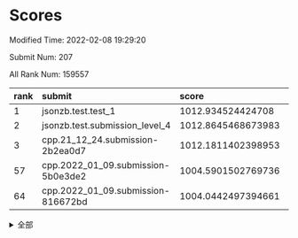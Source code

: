 # Scores

Modified Time: 2022-02-08 19:29:20

Submit Num: 207

All Rank Num: 159557

| rank |               submit               |       score        |       sigma        | pk_num |
| :--- | :--------------------------------- | :----------------- | :----------------- | :----- |
| 1    | jsonzb.test.test_1                 | 1012.934524424708  | 0.8101238179560079 | 3086   |
| 2    | jsonzb.test.submission_level_4     | 1012.8645468673983 | 0.8165195263164668 | 3089   |
| 3    | cpp.21_12_24.submission-2b2ea0d7   | 1012.1811402398953 | 0.7869117653131072 | 3082   |
| 57   | cpp.2022_01_09.submission-5b0e3de2 | 1004.5901502769736 | 0.7209808759046534 | 3081   |
| 64   | cpp.2022_01_09.submission-816672bd | 1004.0442497394661 | 0.7258510883256549 | 3084   |


<details>
<summary>全部</summary>

| rank |                 submit                 |       score        |       sigma        | pk_num |
| :--- | :------------------------------------- | :----------------- | :----------------- | :----- |
| 1    | jsonzb.test.test_1                     | 1012.934524424708  | 0.8101238179560079 | 3086   |
| 2    | jsonzb.test.submission_level_4         | 1012.8645468673983 | 0.8165195263164668 | 3089   |
| 3    | cpp.21_12_24.submission-2b2ea0d7       | 1012.1811402398953 | 0.7869117653131072 | 3082   |
| 4    | gobigger.level_3.submission_level_3_33 | 1011.85938070845   | 0.7814939872094406 | 3085   |
| 5    | gobigger.level_3.submission_level_3_17 | 1011.5890387432001 | 0.795697174202002  | 3083   |
| 6    | gobigger.level_3.submission_level_3_43 | 1011.3523042040237 | 0.7617666248798697 | 3083   |
| 7    | gobigger.level_3.submission_level_3_18 | 1011.2638334030056 | 0.8059257326002688 | 3081   |
| 8    | gobigger.level_3.submission_level_3_24 | 1011.1431514620666 | 0.7540372250472097 | 3080   |
| 9    | gobigger.level_3.submission_level_3_13 | 1010.8953076320072 | 0.7806800832624583 | 3080   |
| 10   | gobigger.level_3.submission_level_3_44 | 1010.7995550273819 | 0.7509505406798475 | 3087   |
| 11   | gobigger.level_3.submission_level_3_3  | 1010.7557719806842 | 0.7691479189388202 | 3079   |
| 12   | gobigger.level_3.submission_level_3_47 | 1010.6806466325515 | 0.7938097991400963 | 3085   |
| 13   | gobigger.level_3.submission_level_3_2  | 1010.6721470550723 | 0.7728976652743897 | 3086   |
| 14   | gobigger.level_3.submission_level_3_6  | 1010.6389037730361 | 0.7776726134896164 | 3083   |
| 15   | gobigger.level_3.submission_level_3_10 | 1010.4478648264613 | 0.7647244058271103 | 3081   |
| 16   | gobigger.level_3.submission_level_3_30 | 1010.4269079749583 | 0.7676974832257452 | 3083   |
| 17   | gobigger.level_3.submission_level_3_22 | 1010.4127581090403 | 0.7548350504438539 | 3081   |
| 18   | gobigger.level_3.submission_level_3_14 | 1010.3890760424803 | 0.7721682361076239 | 3084   |
| 19   | gobigger.level_3.submission_level_3_35 | 1010.3635093435726 | 0.7563618678047065 | 3084   |
| 20   | gobigger.level_3.submission_level_3_39 | 1010.3485641228924 | 0.7531780840455592 | 3083   |
| 21   | gobigger.level_3.submission_level_3_38 | 1010.216502382747  | 0.7671865331149542 | 3083   |
| 22   | gobigger.level_3.submission_level_3_25 | 1010.1617870842581 | 0.7551337430215445 | 3084   |
| 23   | gobigger.level_3.submission_level_3_15 | 1010.1244249303004 | 0.7517698994272255 | 3085   |
| 24   | gobigger.level_3.submission_level_3_48 | 1010.0739832347319 | 0.7654715326407298 | 3082   |
| 25   | gobigger.level_3.submission_level_3_26 | 1010.0571531447997 | 0.7824927151043228 | 3079   |
| 26   | gobigger.level_3.submission_level_3_27 | 1009.9818477266667 | 0.7622112857142316 | 3085   |
| 27   | gobigger.level_3.submission_level_3_19 | 1009.9537600301894 | 0.7525052912649859 | 3078   |
| 28   | gobigger.level_3.submission_level_3_23 | 1009.913548902399  | 0.7791898279577437 | 3087   |
| 29   | gobigger.level_3.submission_level_3_9  | 1009.7757496228468 | 0.7814386577795538 | 3090   |
| 30   | gobigger.level_3.submission_level_3_4  | 1009.6573718293308 | 0.7556660188409252 | 3088   |
| 31   | gobigger.level_3.submission_level_3_7  | 1009.6199353470874 | 0.7520037470095947 | 3085   |
| 32   | gobigger.level_3.submission_level_3_0  | 1009.6111243864804 | 0.7515831901183557 | 3081   |
| 33   | gobigger.level_3.submission_level_3_31 | 1009.5881935405747 | 0.7724188310981636 | 3085   |
| 34   | gobigger.level_3.submission_level_3_29 | 1009.5380891135534 | 0.7485486057969575 | 3083   |
| 35   | gobigger.level_3.submission_level_3_36 | 1009.4858688113842 | 0.75887549153239   | 3082   |
| 36   | gobigger.level_3.submission_level_3_40 | 1009.47992819113   | 0.7578210826284194 | 3084   |
| 37   | gobigger.level_3.submission_level_3_28 | 1009.4641373961696 | 0.7533201597755528 | 3079   |
| 38   | gobigger.level_3.submission_level_3_11 | 1009.4600758403665 | 0.7633579341023651 | 3086   |
| 39   | gobigger.level_3.submission_level_3_16 | 1009.4299886043448 | 0.7322541576953524 | 3088   |
| 40   | gobigger.level_3.submission_level_3_5  | 1009.3542029422251 | 0.7377995457730191 | 3087   |
| 41   | gobigger.level_3.submission_level_3_34 | 1009.2843468325972 | 0.7379070776075828 | 3085   |
| 42   | gobigger.level_3.submission_level_3_1  | 1009.2458753416429 | 0.7619702254243681 | 3082   |
| 43   | gobigger.level_3.submission_level_3_42 | 1009.2440434228481 | 0.7483639548835944 | 3085   |
| 44   | gobigger.level_3.submission_level_3_12 | 1009.2098255969757 | 0.7476613102111702 | 3090   |
| 45   | gobigger.level_3.submission_level_3_32 | 1009.1661945024292 | 0.7593292840354102 | 3082   |
| 46   | gobigger.level_3.submission_level_3_49 | 1009.0210066074661 | 0.7608698041759726 | 3081   |
| 47   | gobigger.level_3.submission_level_3_20 | 1009.0182461589382 | 0.7480932153861803 | 3085   |
| 48   | gobigger.level_3.submission_level_3_46 | 1008.9973437739509 | 0.7525404066021125 | 3079   |
| 49   | gobigger.level_3.submission_level_3_37 | 1008.9236671025353 | 0.7409476447591248 | 3082   |
| 50   | gobigger.level_3.submission_level_3_45 | 1008.7546960771424 | 0.7371162962345241 | 3077   |
| 51   | gobigger.level_3.submission_level_3_8  | 1008.658348294085  | 0.7455264365024543 | 3084   |
| 52   | gobigger.level_3.submission_level_3_41 | 1008.4899779478471 | 0.7353426348185949 | 3080   |
| 53   | gobigger.level_3.submission_level_3_21 | 1007.6700300090905 | 0.7371235253435613 | 3081   |
| 54   | gobigger.level_1.submission_level_1_30 | 1005.159403467992  | 0.7170680975366852 | 3086   |
| 55   | gobigger.level_1.submission_level_1_38 | 1005.1530106494469 | 0.7158577875475111 | 3087   |
| 56   | gobigger.level_1.submission_level_1_18 | 1004.5928075924658 | 0.7150264053363481 | 3080   |
| 57   | cpp.2022_01_09.submission-5b0e3de2     | 1004.5901502769736 | 0.7209808759046534 | 3081   |
| 58   | gobigger.level_1.submission_level_1_8  | 1004.5196341523596 | 0.7140770109782071 | 3083   |
| 59   | gobigger.level_1.submission_level_1_41 | 1004.3958612339001 | 0.7066292437041141 | 3084   |
| 60   | gobigger.level_1.submission_level_1_22 | 1004.3252699649179 | 0.7338585465095908 | 3082   |
| 61   | gobigger.level_1.submission_level_1_23 | 1004.262048606622  | 0.7305317503543735 | 3081   |
| 62   | gobigger.level_1.submission_level_1_25 | 1004.231941335174  | 0.7147919366478273 | 3082   |
| 63   | gobigger.level_1.submission_level_1_24 | 1004.1374118971341 | 0.7206316765042612 | 3084   |
| 64   | cpp.2022_01_09.submission-816672bd     | 1004.0442497394661 | 0.7258510883256549 | 3084   |
| 65   | gobigger.level_1.submission_level_1_6  | 1003.9881195484813 | 0.7200027757310045 | 3087   |
| 66   | gobigger.level_1.submission_level_1_42 | 1003.9835346052574 | 0.709717220287891  | 3078   |
| 67   | gobigger.level_1.submission_level_1_5  | 1003.9346980811532 | 0.7182372762672998 | 3078   |
| 68   | gobigger.level_1.submission_level_1_13 | 1003.8736901755263 | 0.7221197277931768 | 3084   |
| 69   | gobigger.level_1.submission_level_1_9  | 1003.8464436677627 | 0.7160272669838859 | 3081   |
| 70   | gobigger.level_1.submission_level_1_1  | 1003.8332569156677 | 0.7180025918921704 | 3083   |
| 71   | gobigger.level_1.submission_level_1_33 | 1003.8279929303384 | 0.7103367074757473 | 3086   |
| 72   | gobigger.level_1.submission_level_1_37 | 1003.712728606169  | 0.7088536407606083 | 3081   |
| 73   | gobigger.level_1.submission_level_1_39 | 1003.6092080808281 | 0.7117481091917602 | 3086   |
| 74   | gobigger.level_1.submission_level_1_31 | 1003.383710977998  | 0.7145121039407781 | 3080   |
| 75   | gobigger.level_1.submission_level_1_34 | 1003.3460993067807 | 0.7124296466663008 | 3086   |
| 76   | gobigger.level_1.submission_level_1_14 | 1003.3312713653927 | 0.7257017345635336 | 3087   |
| 77   | gobigger.level_1.submission_level_1_27 | 1003.3287138671911 | 0.7162741685947066 | 3079   |
| 78   | gobigger.level_1.submission_level_1_49 | 1003.2841868228159 | 0.7171155886059294 | 3088   |
| 79   | gobigger.level_1.submission_level_1_26 | 1003.2581121228535 | 0.7284050308889467 | 3084   |
| 80   | gobigger.level_1.submission_level_1_19 | 1003.2473263319214 | 0.7196268330881602 | 3083   |
| 81   | gobigger.level_1.submission_level_1_0  | 1003.2380497008868 | 0.702910274129365  | 3083   |
| 82   | gobigger.level_1.submission_level_1_48 | 1003.2067733499974 | 0.7166926334060716 | 3079   |
| 83   | gobigger.level_1.submission_level_1_28 | 1003.1609296887787 | 0.7344898535666863 | 3083   |
| 84   | gobigger.level_1.submission_level_1_29 | 1003.0767977685679 | 0.7101570537677058 | 3086   |
| 85   | gobigger.level_1.submission_level_1_35 | 1003.0509422276401 | 0.7165006345686802 | 3084   |
| 86   | gobigger.level_1.submission_level_1_10 | 1003.0188257608345 | 0.7117431781242602 | 3083   |
| 87   | gobigger.level_1.submission_level_1_43 | 1002.9791674640148 | 0.7133028248174055 | 3085   |
| 88   | gobigger.level_1.submission_level_1_45 | 1002.9738364081117 | 0.7217763728126442 | 3083   |
| 89   | gobigger.level_1.submission_level_1_7  | 1002.9595294771002 | 0.7184364138313517 | 3076   |
| 90   | gobigger.level_1.submission_level_1_32 | 1002.9409461325043 | 0.7208250089154375 | 3085   |
| 91   | gobigger.level_1.submission_level_1_2  | 1002.939175277353  | 0.7182917251438639 | 3085   |
| 92   | gobigger.level_1.submission_level_1_21 | 1002.9196532797083 | 0.7118914611360373 | 3084   |
| 93   | gobigger.level_1.submission_level_1_15 | 1002.8794343557832 | 0.7101210338764073 | 3086   |
| 94   | gobigger.level_1.submission_level_1_36 | 1002.8094717296156 | 0.7128726234911014 | 3081   |
| 95   | gobigger.level_1.submission_level_1_4  | 1002.7894373462642 | 0.7275815407977331 | 3080   |
| 96   | gobigger.level_1.submission_level_1_46 | 1002.7879718060586 | 0.7221595185831738 | 3082   |
| 97   | gobigger.level_1.submission_level_1_12 | 1002.7635561772844 | 0.7120027388406561 | 3081   |
| 98   | gobigger.level_1.submission_level_1_16 | 1002.714515606561  | 0.7282709655903269 | 3083   |
| 99   | gobigger.level_1.submission_level_1_11 | 1002.6191954245965 | 0.7231643629085772 | 3080   |
| 100  | gobigger.level_1.submission_level_1_20 | 1002.5312680920666 | 0.7195522898535738 | 3083   |
| 101  | gobigger.level_1.submission_level_1_47 | 1002.4916218130179 | 0.7126325592927406 | 3087   |
| 102  | gobigger.level_1.submission_level_1_40 | 1002.4775864040075 | 0.7194852653749351 | 3088   |
| 103  | gobigger.level_1.submission_level_1_44 | 1002.4671194106126 | 0.7089650449381426 | 3086   |
| 104  | gobigger.level_1.submission_level_1_17 | 1002.3696024079495 | 0.7199761877066883 | 3082   |
| 105  | gobigger.level_1.submission_level_1_3  | 1001.7591581255277 | 0.7094821854628298 | 3083   |
| 106  | gobigger.random.submission_random_43   | 997.5108765257169  | 0.7152412221618878 | 3083   |
| 107  | gobigger.random.submission_random_29   | 997.3543118957951  | 0.701735263305284  | 3081   |
| 108  | gobigger.random.submission_random_35   | 997.0031199825071  | 0.7049529073499349 | 3084   |
| 109  | gobigger.random.submission_random_38   | 996.8685964222557  | 0.7173580225803075 | 3082   |
| 110  | gobigger.random.submission_random_46   | 996.8328247992557  | 0.6965348595351194 | 3084   |
| 111  | gobigger.random.submission_random_48   | 996.8124749453318  | 0.7108838834709221 | 3083   |
| 112  | gobigger.random.submission_random_30   | 996.6623113441002  | 0.7002068441583634 | 3084   |
| 113  | gobigger.random.submission_random_18   | 996.5936258591859  | 0.7083847275861299 | 3080   |
| 114  | gobigger.random.submission_random_14   | 996.5384171210152  | 0.7060104077889355 | 3081   |
| 115  | gobigger.random.submission_random_21   | 996.4346127244064  | 0.7053133917800333 | 3082   |
| 116  | gobigger.random.submission_random_26   | 996.3523039325557  | 0.705141097830674  | 3084   |
| 117  | gobigger.random.submission_random_23   | 996.3101589591006  | 0.7165944846577195 | 3082   |
| 118  | gobigger.random.submission_random_2    | 996.2096387254918  | 0.7367458245821701 | 3093   |
| 119  | gobigger.random.submission_random_37   | 996.1752800773628  | 0.7118263687434889 | 3085   |
| 120  | gobigger.random.submission_random_22   | 996.1203323401079  | 0.7129968733117767 | 3081   |
| 121  | gobigger.random.submission_random_4    | 996.1196669675173  | 0.7128263261209117 | 3082   |
| 122  | gobigger.random.submission_random_17   | 996.1165966913422  | 0.725034744589529  | 3085   |
| 123  | gobigger.random.submission_random_41   | 996.0753347296961  | 0.7057726972635266 | 3081   |
| 124  | gobigger.random.submission_random_42   | 996.0518584614726  | 0.7182027516201964 | 3085   |
| 125  | gobigger.random.submission_random_27   | 995.9789750085164  | 0.7027817695634205 | 3085   |
| 126  | gobigger.random.submission_random_36   | 995.9573983994907  | 0.7219654478589069 | 3085   |
| 127  | gobigger.random.submission_random_28   | 995.9405028062381  | 0.7165829382402046 | 3082   |
| 128  | gobigger.random.submission_random_6    | 995.9336171888975  | 0.7168540463475243 | 3090   |
| 129  | gobigger.random.submission_random_40   | 995.924722341755   | 0.7243183995243893 | 3082   |
| 130  | gobigger.random.submission_random_47   | 995.9093857085034  | 0.7054539186803365 | 3078   |
| 131  | gobigger.random.submission_random_3    | 995.8734757936563  | 0.7122981911996272 | 3078   |
| 132  | gobigger.random.submission_random_12   | 995.8700248846102  | 0.7180425125034634 | 3089   |
| 133  | gobigger.random.submission_random_0    | 995.7379362823216  | 0.7212063736924579 | 3085   |
| 134  | gobigger.random.submission_random_19   | 995.7241021271712  | 0.7165445186345062 | 3083   |
| 135  | gobigger.random.submission_random_5    | 995.6994858005216  | 0.7169793402529004 | 3080   |
| 136  | gobigger.random.submission_random_34   | 995.6789529214792  | 0.7235378258531416 | 3081   |
| 137  | gobigger.random.submission_random_44   | 995.669483942585   | 0.7032558192333166 | 3087   |
| 138  | gobigger.random.submission_random_39   | 995.6350213170721  | 0.7171961582905444 | 3082   |
| 139  | gobigger.random.submission_random_33   | 995.6011553324046  | 0.7086345991636291 | 3086   |
| 140  | gobigger.random.submission_random_49   | 995.5375664733577  | 0.7058126217143261 | 3086   |
| 141  | gobigger.random.submission_random_31   | 995.4859868684825  | 0.7081705484017323 | 3082   |
| 142  | gobigger.random.submission_random_11   | 995.396720362229   | 0.7215420190707533 | 3084   |
| 143  | gobigger.random.submission_random_8    | 995.3535224885625  | 0.7233350047843067 | 3083   |
| 144  | gobigger.random.submission_random_24   | 995.208557123374   | 0.716247182495173  | 3081   |
| 145  | gobigger.random.submission_random_15   | 995.2043559227137  | 0.7118636570172227 | 3082   |
| 146  | gobigger.random.submission_random_20   | 995.1658250712453  | 0.7049063055383442 | 3080   |
| 147  | gobigger.random.submission_random_10   | 995.0420015960752  | 0.7227154465064517 | 3080   |
| 148  | gobigger.random.submission_random_45   | 994.9847844486663  | 0.7141468868068298 | 3080   |
| 149  | gobigger.random.submission_random_1    | 994.9843526116796  | 0.7127443725598885 | 3086   |
| 150  | gobigger.random.submission_random_13   | 994.8611379183757  | 0.7118090232944224 | 3081   |
| 151  | gobigger.random.submission_random_25   | 994.8605618116962  | 0.7055988413088868 | 3087   |
| 152  | gobigger.level_2.submission_level_2_49 | 994.7967222670907  | 0.7383520080994102 | 3085   |
| 153  | gobigger.random.submission_random_32   | 994.570675137893   | 0.728015383024906  | 3081   |
| 154  | gobigger.random.submission_random_16   | 994.5138769023562  | 0.7180679719764639 | 3079   |
| 155  | gobigger.random.submission_random_9    | 994.3524965454623  | 0.7184722868830465 | 3081   |
| 156  | gobigger.random.submission_random_7    | 994.0455742924698  | 0.7118299383874251 | 3085   |
| 157  | gobigger.level_2.submission_level_2_12 | 993.7280190107906  | 0.7446193213251712 | 3080   |
| 158  | gobigger.level_2.submission_level_2_8  | 993.7155694710325  | 0.7277608202178216 | 3089   |
| 159  | gobigger.level_2.submission_level_2_20 | 993.2981837380263  | 0.7321591508290134 | 3083   |
| 160  | gobigger.level_2.submission_level_2_33 | 993.2576439910374  | 0.7196057446402666 | 3081   |
| 161  | gobigger.level_2.submission_level_2_42 | 993.1797221664788  | 0.7343830557787393 | 3081   |
| 162  | gobigger.level_2.submission_level_2_11 | 993.1754905625135  | 0.741787349614226  | 3084   |
| 163  | gobigger.level_2.submission_level_2_26 | 993.1649119777833  | 0.7363762063183314 | 3083   |
| 164  | gobigger.level_2.submission_level_2_45 | 993.1567295480105  | 0.7281304511695608 | 3086   |
| 165  | gobigger.level_2.submission_level_2_0  | 993.0568719047316  | 0.7215840848843013 | 3089   |
| 166  | gobigger.level_2.submission_level_2_6  | 992.9571375200578  | 0.7326641234766098 | 3083   |
| 167  | gobigger.level_2.submission_level_2_46 | 992.9438708042055  | 0.727629944819778  | 3077   |
| 168  | gobigger.level_2.submission_level_2_31 | 992.8804738238426  | 0.7504886700563493 | 3089   |
| 169  | gobigger.level_2.submission_level_2_30 | 992.8433037786489  | 0.7454697877993844 | 3084   |
| 170  | gobigger.level_2.submission_level_2_5  | 992.8164433845099  | 0.7266386727638035 | 3080   |
| 171  | gobigger.level_2.submission_level_2_40 | 992.7974615802401  | 0.7404545486473688 | 3076   |
| 172  | gobigger.level_2.submission_level_2_37 | 992.6612626391029  | 0.7488681018288654 | 3081   |
| 173  | gobigger.level_2.submission_level_2_24 | 992.5407818889382  | 0.7433210567090183 | 3087   |
| 174  | gobigger.level_2.submission_level_2_10 | 992.4801095107691  | 0.7358902457736596 | 3079   |
| 175  | gobigger.level_2.submission_level_2_19 | 992.3693514905236  | 0.7497448800588703 | 3080   |
| 176  | gobigger.level_2.submission_level_2_29 | 992.3527322730331  | 0.7424617201072291 | 3084   |
| 177  | gobigger.level_2.submission_level_2_35 | 992.305386534787   | 0.7585401985869559 | 3089   |
| 178  | gobigger.level_2.submission_level_2_32 | 992.2902158176548  | 0.7339118541719143 | 3085   |
| 179  | gobigger.level_2.submission_level_2_36 | 992.2642542755619  | 0.7389543204753594 | 3082   |
| 180  | gobigger.level_2.submission_level_2_38 | 992.2402564836198  | 0.7494773132794575 | 3082   |
| 181  | gobigger.level_2.submission_level_2_22 | 992.179187404556   | 0.7531458523840627 | 3086   |
| 182  | gobigger.level_2.submission_level_2_17 | 992.0550181033229  | 0.7450249037797151 | 3088   |
| 183  | gobigger.level_2.submission_level_2_7  | 992.0440197015527  | 0.7264977422396734 | 3081   |
| 184  | gobigger.level_2.submission_level_2_14 | 991.9619577280477  | 0.748453534068466  | 3086   |
| 185  | gobigger.level_2.submission_level_2_9  | 991.9281121380392  | 0.7608935489860595 | 3080   |
| 186  | gobigger.level_2.submission_level_2_23 | 991.8804450264082  | 0.7368896268057675 | 3089   |
| 187  | gobigger.level_2.submission_level_2_39 | 991.7882554408933  | 0.7419700861137106 | 3082   |
| 188  | gobigger.level_2.submission_level_2_27 | 991.7156832749183  | 0.7687433376651236 | 3079   |
| 189  | gobigger.level_2.submission_level_2_25 | 991.7101102869196  | 0.7441985835589846 | 3082   |
| 190  | gobigger.level_2.submission_level_2_47 | 991.5057906407843  | 0.7517810171111121 | 3080   |
| 191  | gobigger.level_2.submission_level_2_1  | 991.481309904      | 0.7412400191620564 | 3082   |
| 192  | gobigger.level_2.submission_level_2_41 | 991.4197759060244  | 0.7532374995267204 | 3089   |
| 193  | gobigger.level_2.submission_level_2_18 | 991.3830786206202  | 0.7563581679966783 | 3084   |
| 194  | gobigger.level_2.submission_level_2_28 | 991.3328432675578  | 0.7347911216202309 | 3084   |
| 195  | gobigger.level_2.submission_level_2_3  | 991.1588528623945  | 0.7420397246662596 | 3088   |
| 196  | gobigger.level_2.submission_level_2_44 | 991.0618468126058  | 0.7570638586245202 | 3082   |
| 197  | gobigger.level_2.submission_level_2_34 | 990.9701032369429  | 0.7595937991535661 | 3082   |
| 198  | gobigger.level_2.submission_level_2_43 | 990.8450899646466  | 0.7697281764144521 | 3087   |
| 199  | gobigger.level_2.submission_level_2_16 | 990.799770861889   | 0.757512147520041  | 3076   |
| 200  | gobigger.level_2.submission_level_2_48 | 990.7541402290874  | 0.7764735124525312 | 3083   |
| 201  | gobigger.level_2.submission_level_2_4  | 990.7457435294772  | 0.7524220026098031 | 3081   |
| 202  | gobigger.level_2.submission_level_2_13 | 990.720228285342   | 0.7523135078229195 | 3090   |
| 203  | gobigger.level_2.submission_level_2_21 | 990.4125137591633  | 0.7851621502664716 | 3085   |
| 204  | gobigger.level_2.submission_level_2_15 | 990.1871115564688  | 0.7773788130968476 | 3082   |
| 205  | gobigger.level_2.submission_level_2_2  | 989.7401956578653  | 0.7589329782250265 | 3085   |
| 206  | gobigger.none.submission_none_0        | 978.3198363585493  | 1.3164729901450245 | 3080   |
| 207  | gobigger.none.submission_none_1        | 975.3314844569637  | 1.5184760864441915 | 3084   |

</details>